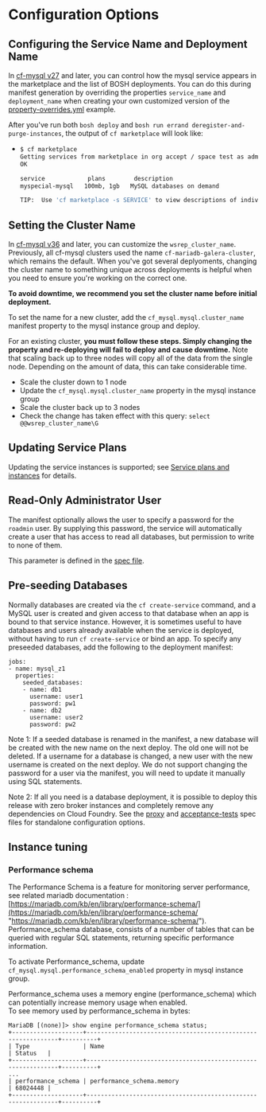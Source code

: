# Configuration Options

## Configuring the Service Name and Deployment Name
In [cf-mysql v27](https://github.com/cloudfoundry/cf-mysql-release/releases/tag/v27) and later, you can control how the mysql service appears in the marketplace and the list of BOSH deployments. You can do this during manifest generation by overriding the properties `service_name` and `deployment_name` when creating your own customized version of the [property-overrides.yml](https://github.com/cloudfoundry/cf-mysql-release/blob/master/manifest-generation/examples/property-overrides.yml#L22) example.

After you've run both `bosh deploy` and `bosh run errand deregister-and-purge-instances`, the output of `cf marketplace` will look like:

- 
    ```sh
    $ cf marketplace
    Getting services from marketplace in org accept / space test as admin...
    OK
    
    service            plans        description
    myspecial-mysql   100mb, 1gb   MySQL databases on demand
    
    TIP:  Use 'cf marketplace -s SERVICE' to view descriptions of individual plans of a given service.
    ```

## Setting the Cluster Name

In [cf-mysql v36](https://github.com/cloudfoundry/cf-mysql-release/releases/tag/v36) and later, you can customize the `wsrep_cluster_name`. Previously, all cf-mysql clusters used the name `cf-mariadb-galera-cluster`, which remains the default. When you've got several deplyoments, changing the cluster name to something unique across deployments is helpful when you need to ensure you're working on the correct one.

**To avoid downtime, we recommend you set the cluster name before initial deployment.**

To set the name for a new cluster, add the `cf_mysql.mysql.cluster_name` manifest property to the mysql instance group and deploy.

For an existing cluster, **you must follow these steps. Simply changing the property and re-deploying will fail to deploy and cause downtime.** Note that scaling back up to three nodes will copy all of the data from the single node. Depending on the amount of data, this can take considerable time.
 * Scale the cluster down to 1 node
 * Update the `cf_mysql.mysql.cluster_name` property in the mysql instance group
 * Scale the cluster back up to 3 nodes
 * Check the change has taken effect with this query: `select @@wsrep_cluster_name\G`

## Updating Service Plans

Updating the service instances is supported; see [Service plans and instances](docs/service-plans-instances.md) for details.

## Read-Only Administrator User

The manifest optionally allows the user to specify a password for the `roadmin` user. By supplying this password, the service will automatically create a user that has access to read all databases, but permission to write to none of them.

This parameter is defined in the [spec file](../jobs/mysql/spec#L84).

## Pre-seeding Databases

Normally databases are created via the `cf create-service` command, and
a MySQL user is created and given access to that database when an app is bound to that service instance.
However, it is sometimes useful to have databases and users already available when the service is deployed,
without having to run `cf create-service` or bind an app.
To specify any preseeded databases, add the following to the deployment manifest:

```
jobs:
- name: mysql_z1
  properties:
    seeded_databases:
    - name: db1
      username: user1
      password: pw1
    - name: db2
      username: user2
      password: pw2
```

Note 1: If a seeded database is renamed in the manifest, a new database will be created with the new name on the next deploy. The old one will not be deleted. If a username for a database is changed, a new user with the new username is created on the next deploy. We do not support changing the password for a user via the manifest, you will need to update it manually using SQL statements.

Note 2: If all you need is a database deployment, it is possible to deploy this
release with zero broker instances and completely remove any dependencies on Cloud Foundry.
See the [proxy](jobs/proxy/spec) and [acceptance-tests](jobs/acceptance-tests/spec) spec files for standalone configuration options.  

## Instance tuning ##
### Performance schema ###

The Performance Schema is a feature for monitoring server performance, see related mariadb documentation : [https://mariadb.com/kb/en/library/performance-schema/](https://mariadb.com/kb/en/library/performance-schema/ "https://mariadb.com/kb/en/library/performance-schema/").   
Performance_schema database, consists of a number of tables that can be queried with regular SQL statements, returning specific performance information.  

To activate Performance_schema, update `cf_mysql.mysql.performance_schema_enabled` property in mysql instance group.  

Performance_schema uses a memory engine (performance_schema) which can potentially increase memory usage when enabled.  
To see memory used by performance_schema in bytes:
   
```
MariaDB [(none)]> show engine performance_schema status;  
+--------------------+--------------------------------------------------------------+----------+  
| Type               | Name                                                         | Status   |  
+--------------------+--------------------------------------------------------------+----------+  
...
| performance_schema | performance_schema.memory                                    | 68024448 |
+--------------------+--------------------------------------------------------------+----------+ 
```
